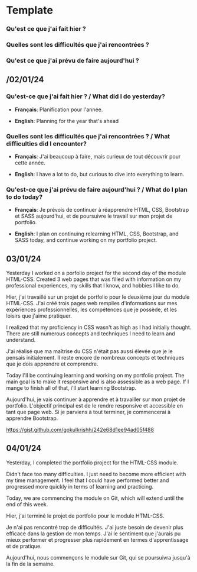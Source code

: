 # Template

### Qu'est ce que j'ai fait hier ?

### Quelles sont les difficultés que j'ai rencontrées ?

### Qu'est ce que j'ai prévu de faire aujourd'hui ?

## /02/01/24

### Qu'est-ce que j'ai fait hier ? / What did I do yesterday?

- **Français**: Planification pour l'année.

- **English**: Planning for the year that's ahead

### Quelles sont les difficultés que j'ai rencontrées ? / What difficulties did I encounter?

- **Français**: J'ai beaucoup à faire, mais curieux de tout découvrir pour cette année.

- **English**: I have a lot to do, but curious to dive into everything to learn.

### Qu'est-ce que j'ai prévu de faire aujourd'hui ? / What do I plan to do today?

- **Français**: Je prévois de continuer à réapprendre HTML, CSS, Bootstrap et SASS aujourd'hui, et de poursuivre le travail sur mon projet de portfolio.

- **English**: I plan on continuing relearning HTML, CSS, Bootstrap, and SASS today, and continue working on my portfolio project.

## 03/01/24

Yesterday I worked on a porfolio project for the second day of the module HTML-CSS. Created 3 web pages that was filled with information on my professional experiences, my skills that I know, and hobbies I like to do. 


Hier, j'ai travaillé sur un projet de portfolio pour le deuxième jour du module HTML-CSS. J'ai créé trois pages web remplies d'informations sur mes expériences professionnelles, les compétences que je possède, et les loisirs que j'aime pratiquer.

I realized that my proficiency in CSS wasn't as high as I had initially thought. There are still numerous concepts and techniques I need to learn and understand.


J'ai réalisé que ma maîtrise du CSS n'était pas aussi élevée que je le pensais initialement. Il reste encore de nombreux concepts et techniques que je dois apprendre et comprendre.

Today I'll be continuing learning and working on my portfolio project. The main goal is to make it responsive and is also assessible as a web page. If I mange to finish all of that, i'll start learning Bootstrap.

Aujourd'hui, je vais continuer à apprendre et à travailler sur mon projet de portfolio. L'objectif principal est de le rendre responsive et accessible en tant que page web. Si je parviens à tout terminer, je commencerai à apprendre Bootstrap.



https://gist.github.com/gokulkrishh/242e68d1ee94ad05f488

## 04/01/24

Yesterday, I completed the portfolio project for the HTML-CSS module.

Didn't face too many difficulties. I just need to become more efficient with my time management. I feel that I could have performed better and progressed more quickly in terms of learning and practicing.

Today, we are commencing the module on Git, which will extend until the end of this week.


Hier, j'ai terminé le projet de portfolio pour le module HTML-CSS.

Je n'ai pas rencontré trop de difficultés. J'ai juste besoin de devenir plus efficace dans la gestion de mon temps. J'ai le sentiment que j'aurais pu mieux performer et progresser plus rapidement en termes d'apprentissage et de pratique.

Aujourd'hui, nous commençons le module sur Git, qui se poursuivra jusqu'à la fin de la semaine.